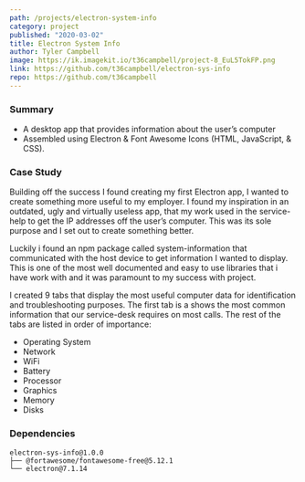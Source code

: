 ```yaml
---
path: /projects/electron-system-info
category: project
published: "2020-03-02"
title: Electron System Info
author: Tyler Campbell
image: https://ik.imagekit.io/t36campbell/project-8_EuL5TokFP.png
link: https://github.com/t36campbell/electron-sys-info
repo: https://github.com/t36campbell
---
```

### Summary

* A desktop app that provides information about the user’s computer
* Assembled using Electron & Font Awesome Icons (HTML, JavaScript, & CSS).

### Case Study
Building off the success I found creating my first Electron app, I wanted to create something more useful to my employer. I found my inspiration in an outdated, ugly and virtually useless app, that my work used in the service-help to get the IP addresses off the user’s computer.  This was its sole purpose and I set out to create something better.

Luckily i found an npm package called system-information that communicated with the host device to get information I wanted to display. This is one of the most well documented and easy to use libraries that i have work with and it was paramount to my success with project. 

I created 9 tabs that display the most useful computer data for identification and troubleshooting purposes. The first tab is a shows the most common information that our service-desk requires on most calls. The rest of the tabs are listed in order of importance:

* Operating System 
* Network
* WiFi
* Battery
* Processor
* Graphics
* Memory
* Disks

### Dependencies 
```
electron-sys-info@1.0.0
├── @fortawesome/fontawesome-free@5.12.1
└── electron@7.1.14
```
